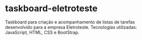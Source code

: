 # taskboard-eletroteste
Taskboard para criação e acompanhamento de listas de tarefas desenvolvido para a empresa Eletroteste. Tecnologias utilizadas: JavaScript, HTML, CSS e BootStrap.
